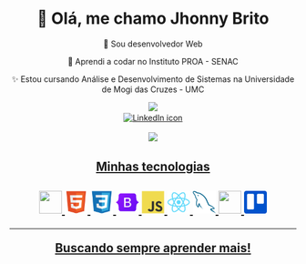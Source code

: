 
<div id="header" align="center">
  
<h1>
  👋 Olá, me chamo Jhonny Brito
</h1>
<p>👀 Sou desenvolvedor Web</p>
<p>🌱 Aprendi a codar no Instituto PROA - SENAC</p>
<p>✨️ Estou cursando Análise e Desenvolvimento de Sistemas na Universidade de Mogi das Cruzes - UMC</p>

  <img src="https://c.tenor.com/CGIHMXu6m_4AAAAM/funny.gif"/>
</div>

<div align="center">
  <a href="https://www.linkedin.com/in/jhonnywobrito/">
    <img src="https://img.shields.io/badge/LinkedIn-blue?style=for-the-badge&logo=linkedin&logoColor=white" alt="LinkedIn icon"/>
  </a>
</div>
    <br>
<div align="center">
<a href="https://github.com/Jhonnywhoo">
<img width="48%" src="https://github-readme-stats.vercel.app/api/top-langs/?username=Jhonnywhoo&layout=compact&langs_count=7&theme=default"/>
</div>

<div id="technologies" align="center">
<h2>Minhas tecnologias<h2>
     <img src="https://upload.wikimedia.org/wikipedia/commons/3/33/Figma-logo.svg" height="40px" width="40px">
     <img src="https://github.com/devicons/devicon/blob/master/icons/html5/html5-original.svg" height="40px" width="40px">
     <img src="https://github.com/devicons/devicon/blob/master/icons/css3/css3-original.svg" height="40px" width="40px">
     <img src="https://github.com/devicons/devicon/blob/master/icons/bootstrap/bootstrap-original.svg" height="40px" width="40px">
     <img src="https://github.com/devicons/devicon/blob/master/icons/javascript/javascript-original.svg" height="40px" width="40px">
     <img src="https://github.com/devicons/devicon/blob/master/icons/react/react-original.svg" height="40px" width="40px">
     <img src="https://github.com/devicons/devicon/blob/master/icons/mysql/mysql-original.svg" height="40px" width="40px">
     <img src="https://cdn.jsdelivr.net/gh/devicons/devicon@latest/icons/python/python-original.svg" height="40px" width="40px">
     <img src="https://github.com/devicons/devicon/blob/master/icons/trello/trello-plain.svg" height="40px" width="40px">
  <hr>
  <p>Buscando sempre aprender mais!</p>
